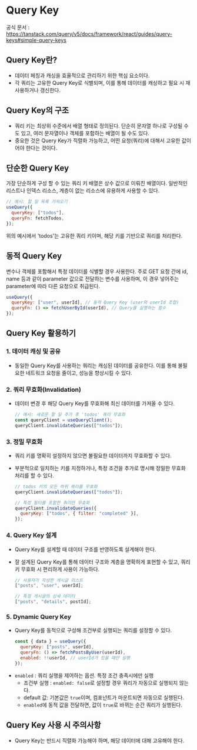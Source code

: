 # Query Key

공식 문서 : https://tanstack.com/query/v5/docs/framework/react/guides/query-keys#simple-query-keys

## Query Key란?

- 데이터 페칭과 캐싱을 효율적으로 관리하기 위한 핵심 요소이다.
- 각 쿼리는 고유한 Query Key로 식별되며, 이를 통해 데이터를 캐싱하고 필요 시 재사용하거나 갱신한다.

## Query Key의 구조

- 쿼리 키는 최상위 수준에서 배열 형태로 정의된다. 단순히 문자열 하나로 구성될 수도 있고, 여러 문자열이나 객체를 포함하는 배열이 될 수도 있다.
- 중요한 것은 Query Key가 직렬화 가능하고, 어떤 요청(쿼리)에 대해서 고유한 값이어야 한다는 것이다.

## 단순한 Query Key

가장 단순하게 구성 할 수 있는 쿼리 키 배열은 상수 값으로 이뤄진 배열이다. 일반적인 리스트나 인덱스 리소스, 계층이 없는 리소스에 유용하게 사용할 수 있다.

```javascript
// 예시: 할 일 목록 가져오기
useQuery({
  queryKey: ["todos"],
  queryFn: fetchTodos,
});
```

위의 예시에서 'todos'는 고유한 쿼리 키이며, 해당 키를 기반으로 쿼리를 처리한다.

## 동적 Query Key

변수나 객체를 포함해서 특정 데이터를 식별할 경우 사용한다. 주로 GET 요청 간에 id, name 등과 같이 parameter 값으로 전달하는 변수를 사용하며, 이 경우 넣어주는 parameter에 따라 다른 요청으로 취급된다.

```javascript
useQuery({
  queryKey: ["user", userId], // 동적 Query Key (user와 userId 조합)
  queryFn: () => fetchUserById(userId), // Query를 실행하는 함수
});
```

## Query Key 활용하기

### 1. 데이터 캐싱 및 공유

- 동일한 Query Key를 사용하는 쿼리는 캐싱된 데이터를 공유한다. 이를 통해 불필요한 네트워크 요청을 줄이고, 성능을 향상시킬 수 있다.

### 2. 쿼리 무효화(Invalidation)

- 데이터 변경 후 해당 Query Key를 무효화해 최신 데이터를 가져올 수 있다.
  ```javascript
  // 예시: 새로운 할 일 추가 후 'todos' 쿼리 무효화
  const queryClient = useQueryClient();
  queryClient.invalidateQueries(["todos"]);
  ```

### 3. 정밀 무효화

- 쿼리 키를 명확히 설정하지 않으면 불필요한 데이터까지 무효화할 수 있다.
- 부분적으로 일치하는 키를 지정하거나, 특정 조건을 추가로 명시해 정밀한 무효화 처리를 할 수 있다.

  ```javascript
  // todos 키의 모든 하위 쿼리를 무효화
  queryClient.invalidateQueries(["todos"]);

  // 특정 필터를 포함한 쿼리만 무효화
  queryClient.invalidateQueries({
    queryKey: ["todos", { filter: "completed" }],
  });
  ```

### 4. Query Key 설계

- Query Key를 설계할 때 데이터 구조를 반영하도록 설계해야 한다.
- 잘 설계된 Query Key를 통해 데이터 구조와 계층을 명확하게 표현할 수 있고, 쿼리 키 무효화 시 편리하게 사용이 가능하다.

  ```javascript
  // 사용자가 작성한 게시글 리스트
  ["posts", "user", userId];

  // 특정 게시글의 상세 데이터
  ["posts", "details", postId];
  ```

### 5. Dynamic Query Key

- Query Key를 동적으로 구성해 조건부로 실행되는 쿼리를 설정할 수 있다.
  ```javascript
  const { data } = useQuery({
    queryKey: ["posts", userId],
    queryFn: () => fetchPostsByUser(userId),
    enabled: !!userId, // userId가 있을 때만 실행
  });
  ```
- `enabled` : 쿼리 실행을 제어하는 옵션. 특정 조건 충족시에만 실행
  - 조건부 실행 : `enabled: false`로 설정할 경우 쿼리가 자동으로 실행되지 않는다.
  - default 값: 기본값은 `true`이며, 컴포넌트가 마운트되면 자동으로 실행된다.
  - `enabled`에 동적 값을 전달하면, 값이 `true`로 바뀌는 순간 쿼리가 실행된다.

## Query Key 사용 시 주의사항

- Query Key는 반드시 직렬화 가능해야 하며, 해당 데이터에 대해 고유해야 한다.
